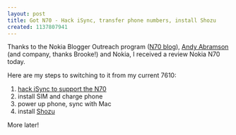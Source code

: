 ```yaml
---
layout: post
title: Got N70 - Hack iSync, transfer phone numbers, install Shozu
created: 1137807941
---
```

<p>Thanks to the Nokia Blogger Outreach program (<a href="http://n70.bloggercomm.com/">N70 blog</a>), <a href="http://andyabramson.blogs.com/voipwatch/">Andy Abramson</a> (and company, thanks Brooke!) and Nokia, I received a review Nokia  N70 today.</p>  <p>Here are my steps to switching to it from my current 7610: </p> <ol><li><a href="http://www.macosxhints.com/article.php?story=20051007035617401"> hack iSync to support the N70</a> </li><li> install SIM  and charge phone</li> <li>power up phone, sync with Mac </li><li>install <a href="http://www.shozu.com/">Shozu</a></li> </ol> <p>More later!</p>
